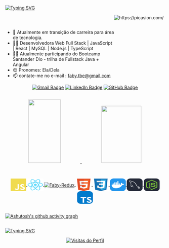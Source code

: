 [![Typing SVG](https://readme-typing-svg.herokuapp.com/?color=ffd700&size=35&center=true&vCenter=true&width=1000&lines=Olá,+Me+chamo+Fabiana+Ignácio.;Seja+muito+bem-vindo+ao+meu+GitHub!!!+❤️)](https://git.io/typing-svg)

<a href="https://picasion.com/"><img src="https://i.picasion.com/pic92/c88b8dc6b9d002e35fc0a9561109d809.gif" align="right" width="160" height="160" border="0" alt="https://picasion.com/" /></a><br />

##

- 🌱 Atualmente em transição de carreira para área de tecnologia.
- 👩‍💻 Desenvolvedora Web Full Stack | JavaScript | React | MySQL | Node.js | TypeScript
- 👩‍🎓 Atualmente participando do Bootcamp Santander Dio - trilha de Fullstack Java + Angular
- 😊 Pronomes: Ela/Dela
- 📫 contate-me no e-mail : faby.tbe@gmail.com
  
<div align="center">
  
[![Gmail Badge](https://img.shields.io/badge/Gmail-D14836?style=for-the-badge&logo=gmail&logoColor=white)](mailto:faby.tbe@gmail.com)
[![LinkedIn Badge](https://img.shields.io/badge/LinkedIn-0077B5?style=for-the-badge&logo=linkedin&logoColor=white)](https://www.linkedin.com/in/fabianaignacio/)
[![GitHub Badge](https://img.shields.io/badge/GitHub-100000?style=for-the-badge&logo=github&logoColor=white)](https://github.com/Ignacio-fabianamaria)
</div>

##

<div align="center">
  <a href="https://github.com/Ignacio-fabianamaria">   
  <img height="200em" width="45%" src="https://github-readme-stats.vercel.app/api/top-langs/?username=Ignacio-fabianamaria&layout=compact&langs_count=10&theme=highcontrast"/>
  <img height="180em" width="50%" src="https://github-readme-stats.vercel.app/api?username=Ignacio-fabianamaria&show_icons=true&theme=highcontrast&include_all_commits=true&count_private=true"/>
</div>

##

<div style="display: inline_block" align="center"><br>
  <img align="center" alt="Faby-Js" height="40" width="50" src="https://raw.githubusercontent.com/devicons/devicon/master/icons/javascript/javascript-plain.svg">
  <img align="center" alt="Faby-React" height="40" width="50" src="https://raw.githubusercontent.com/devicons/devicon/master/icons/react/react-original.svg">
   <img align="center" alt="Faby-Redux" height="40" width="50" src="https://cdn.jsdelivr.net/gh/devicons/devicon/icons/redux/redux-original.svg">
  <img align="center" alt="Faby-HTML" height="40" width="50" src="https://raw.githubusercontent.com/devicons/devicon/master/icons/html5/html5-original.svg">
  <img align="center" alt="Faby-CSS" height="40" width="50" src="https://raw.githubusercontent.com/devicons/devicon/master/icons/css3/css3-original.svg">
  <img align="center" alt="Faby-docker" height="40" width="50" src="https://github.com/tandpfun/skill-icons/blob/main/icons/Docker.svg">
  <img align="center" alt="Faby-Mysql" height="40" width="50" src="https://github.com/tandpfun/skill-icons/blob/main/icons/MySQL-Dark.svg">
  <img align="center" alt="Faby-nodejs" height="40" width="50" src="https://github.com/tandpfun/skill-icons/blob/main/icons/NodeJS-Dark.svg">
  <img align="center" alt="Faby-typescript" height="40" width="50" src="https://github.com/tandpfun/skill-icons/blob/main/icons/TypeScript.svg">
</div>
  
  ##
    
[![Ashutosh's github activity graph](https://github-readme-activity-graph.vercel.app/graph?username=Ignacio-fabianamaria&theme=merko)](https://github.com/ashutosh00710/github-readme-activity-graph)
  
##
[![Typing SVG](https://readme-typing-svg.herokuapp.com/?color=ffd700&size=35&center=true&vCenter=true&width=1000&lines=❤️+❤️❤️+❤️❤️❤️+❤️❤️+❤️)](https://git.io/typing-svg)

  
<div align="center">
  
[![Visitas do Perfil](https://komarev.com/ghpvc/?username=Ignacio-fabianamaria)](https://github.com/Ignacio-fabianamaria)
  
  </div>  
  






